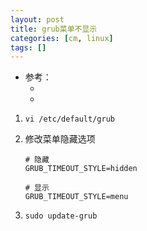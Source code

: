 ```yaml
---
layout: post
title: grub菜单不显示
categories: [cm, linux]
tags: []
---
```


* 参考： 
    * []()
    * []()



1. `vi /etc/default/grub`

1. 修改菜单隐藏选项
    ~~~
    # 隐藏
    GRUB_TIMEOUT_STYLE=hidden

    # 显示
    GRUB_TIMEOUT_STYLE=menu
    ~~~
1. `sudo update-grub`


